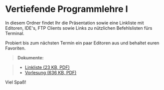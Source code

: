Vertiefende Programmlehre I
===================


In diesem Ordner findet Ihr die Präsentation sowie eine Linkliste mit Editoren, IDE's, FTP Clients sowie Links zu nützlichen Befehlslisten fürs Terminal.

Probiert bis zum nächsten Termin ein paar Editoren aus und behaltet euren Favoriten.

> **Dokumente:**

> - [Linkliste (23 KB, PDF)](https://github.com/designakademieberlin/wintersemester1516/blob/master/BAWD1%20Programmlehre/160105/linkliste.pdf)
> - [Vorlesung (636 KB, PDF)](https://github.com/designakademieberlin/wintersemester1516/blob/master/BAWD1%20Programmlehre/160105/linkliste.pdf)

Viel Spaß!